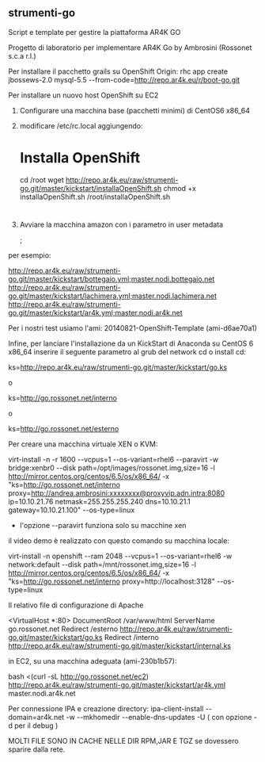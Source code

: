 ## strumenti-go

Script e template per gestire la piattaforma AR4K GO

Progetto di laboratorio per implementare AR4K Go
by Ambrosini (Rossonet s.c.a r.l.)

Per installare il pacchetto grails su OpenShift Origin:
rhc app create <name> jbossews-2.0 mysql-5.5 --from-code=http://repo.ar4k.eu/r/boot-go.git

Per installare un nuovo host OpenShift su EC2

1. Configurare una macchina base (pacchetti minimi) di CentOS6 x86_64
2. modificare /etc/rc.local aggiungendo:

      # Installa OpenShift
      cd /root
      wget http://repo.ar4k.eu/raw/strumenti-go.git/master/kickstart/installaOpenShift.sh
      chmod +x installaOpenShift.sh
      /root/installaOpenShift.sh
      #

3. Avviare la macchina amazon con i parametro in user metadata

	<file di configurazione openshift>;<nome host>

per esempio:

http://repo.ar4k.eu/raw/strumenti-go.git/master/kickstart/bottegaio.yml;master.nodi.bottegaio.net
http://repo.ar4k.eu/raw/strumenti-go.git/master/kickstart/lachimera.yml;master.nodi.lachimera.net
http://repo.ar4k.eu/raw/strumenti-go.git/master/kickstart/ar4k.yml;master.nodi.ar4k.net

Per i nostri test usiamo l'ami: 20140821-OpenShift-Template (ami-d6ae70a1)


Infine, per lanciare l'installazione da un KickStart di Anaconda su CentOS 6 x86_64
inserire il seguente parametro al grub del network cd o install cd:

ks=http://repo.ar4k.eu/raw/strumenti-go.git/master/kickstart/go.ks

o

ks=http://go.rossonet.net/interno

o

ks=http://go.rossonet.net/esterno



Per creare una macchina virtuale XEN o KVM:

virt-install -n <nome macchina virtuale> -r 1600 --vcpus=1 --os-variant=rhel6 --paravirt -w bridge:xenbr0 --disk path=/opt/images/rossonet.img,size=16 -l http://mirror.centos.org/centos/6.5/os/x86_64/ -x "ks=http://go.rossonet.net/interno proxy=http://andrea.ambrosini:xxxxxxxx@proxyvip.adn.intra:8080 ip=10.10.21.76 netmask=255.255.255.240 dns=10.10.21.1 gateway=10.10.21.100" --os-type=linux

- l'opzione --paravirt funziona solo su macchine xen

il video demo è realizzato con questo comando su macchina locale:

virt-install -n openshift --ram 2048 --vcpus=1 --os-variant=rhel6 -w network:default --disk path=/mnt/rossonet.img,size=16 -l http://mirror.centos.org/centos/6.5/os/x86_64/ -x "ks=http://go.rossonet.net/interno proxy=http://localhost:3128" --os-type=linux


Il relativo file di configurazione di Apache

<VirtualHost *:80>
DocumentRoot /var/www/html
ServerName go.rossonet.net
Redirect /esterno http://repo.ar4k.eu/raw/strumenti-go.git/master/kickstart/go.ks
Redirect /interno http://repo.ar4k.eu/raw/strumenti-go.git/master/kickstart/internal.ks
</VirtualHost>

in EC2, su una macchina adeguata (ami-230b1b57):

bash <(curl -sL http://go.rossonet.net/ec2) http://repo.ar4k.eu/raw/strumenti-go.git/master/kickstart/ar4k.yml master.nodi.ar4k.net

Per connessione IPA e creazione directory:
ipa-client-install --domain=ar4k.net -w <password on shot> --mkhomedir --enable-dns-updates -U
( con opzione -d per il debug )

MOLTI FILE SONO IN CACHE NELLE DIR RPM,JAR E TGZ se dovessero sparire dalla rete.
